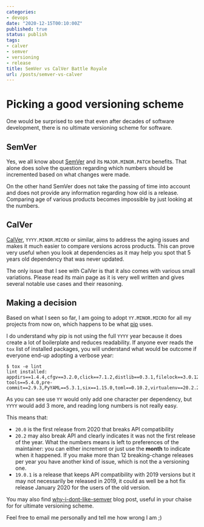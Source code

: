 ```yaml
---
categories:
- devops
date: "2020-12-15T00:10:00Z"
published: true
status: publish
tags:
- calver
- semver
- versioning
- release
title: SemVer vs CalVer Battle Royale
url: /posts/semver-vs-calver
---
```


# Picking a good versioning scheme

One would be surprised to see that even after decades of software development, there is no ultimate versioning scheme for software.

## SemVer

Yes, we all know about [SemVer](https://semver.org/) and its ``MAJOR.MINOR.PATCH`` benefits. That alone does solve the question regarding which numbers should be incremented based on what changes were made.

On the other hand SemVer does not take the passing of time into account and does not provide any information regarding how old is a release. Comparing age of various products becomes impossible by just looking at the numbers.


## CalVer

[CalVer](https://calver.org/), ``YYYY.MINOR.MICRO`` or similar, aims to address the aging issues and makes it much easier to compare versions across products. This can prove very useful when you look at dependencies as it may help you spot that 5 years old dependency that was never updated.

The only issue that I see with CalVer is that it also comes with various small variations. Please read its main page as it is very well written and gives several notable use cases and their reasoning.

## Making a decision

Based on what I seen so far, I am going to adopt ``YY.MINOR.MICRO`` for all my projects from now on, which happens to be what [pip](https://pypi.org/project/pip/#history) uses.

I do understand why pip is not using the full ```YYYY``` year because it does create a lot of boilerplate and reduces readability. If anyone ever reads the ``tox`` list of installed packages, you will understand what would be outcome if everyone end-up adopting a verbose year:

```!
$ tox -e lint
lint installed: appdirs==1.4.4,cfgv==3.2.0,click==7.1.2,distlib==0.3.1,filelock==3.0.12,identify==1.5.10,nodeenv==1.5.0,pip-tools==5.4.0,pre-commit==2.9.3,PyYAML==5.3.1,six==1.15.0,toml==0.10.2,virtualenv==20.2.2
```

As you can see use `YY` would only add one character per dependency, but ``YYYY`` would add 3 more, and reading long numbers is not really easy.

This means that:

* ``20.0`` is the first release from 2020 that breaks API compatibility
* ``20.2`` may also break API and clearly indicates it was not the first release of the year. What the numbers means is left to preferences of the maintainer: you can either increment or just use the **month** to indicate when it happened. If you make more than 12 breaking-change releases per year you have another kind of issue, which is not the a versioning one.
* ``19.0.1`` is a release that keeps API compatibility with 2019 versions but it may not necessarily be released in 2019, it could as well be a hot fix release January 2020 for the users of the old version.


You may also find [why-i-dont-like-semver](https://snarky.ca/why-i-dont-like-semver/) blog post, useful in your chaise for for ultimate versioning scheme.

Feel free to email me personally and tell me how wrong I am ;)
